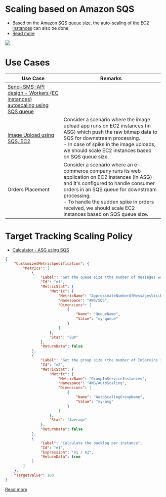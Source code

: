 # Scaling based on Amazon SQS
- Based on the [Amazon SQS queue size](../5_MessageBrokerServices/AmazonSQS/Readme.md), the [auto-scaling of the EC2 instances](Readme.md) can also be done.
- [Read more](https://docs.aws.amazon.com/autoscaling/ec2/userguide/ec2-auto-scaling-target-tracking-metric-math.html)

![](https://docs.aws.amazon.com/images/autoscaling/ec2/userguide/images/sqs-as-custom-metric-diagram.png)

# Use Cases

| Use Case                                                                                                                                                | Remarks                                                                                                                                                                                                                                                                                                  |
|---------------------------------------------------------------------------------------------------------------------------------------------------------|----------------------------------------------------------------------------------------------------------------------------------------------------------------------------------------------------------------------------------------------------------------------------------------------------------|
| [Send-SMS-API design - Workers (EC instances) autoscaling using SQS queue](../../0_HLDUseCasesProblems/TransactionSMSDesign/Readme.md)                |                                                                                                                                                                                                                                                                                                          |
| [Image Upload using SQS, EC2](https://aws.amazon.com/blogs/compute/running-cost-effective-queue-workers-with-amazon-sqs-and-amazon-ec2-spot-instances/) | Consider a scenario where the image upload app runs on EC2 instances (in ASG) which push the raw bitmap data to SQS for downstream processing.<br/>- In case of spike in the image uploads, we should scale EC2 instances based on SQS queue size.                                                       |
| Orders Placement                                                                                                                                        | Consider a scenario where an e-commerce company runs its web application on EC2 instances (in ASG) and it's configured to handle consumer orders in an SQS queue for downstream processing. <br/>- To handle the sudden spike in orders received, we should scale EC2 instances based on SQS queue size. |

# Target Tracking Scaling Policy
- [Calculator - ASG using SQS](https://docs.google.com/spreadsheets/d/15vApko2QrmZmv5qTEIyU_IAWvgY3MD23TR3TuLUiPc8/edit#gid=1238283914)

````json
{
    "CustomizedMetricSpecification": {
        "Metrics": [
            {
                "Label": "Get the queue size (the number of messages waiting to be processed)",
                "Id": "m1",
                "MetricStat": {
                    "Metric": {
                        "MetricName": "ApproximateNumberOfMessagesVisible",
                        "Namespace": "AWS/SQS",
                        "Dimensions": [
                            {
                                "Name": "QueueName",
                                "Value": "my-queue"
                            }
                        ]
                    },
                    "Stat": "Sum"
                },
                "ReturnData": false
            },
            {
                "Label": "Get the group size (the number of InService instances)",
                "Id": "m2",
                "MetricStat": {
                    "Metric": {
                        "MetricName": "GroupInServiceInstances",
                        "Namespace": "AWS/AutoScaling",
                        "Dimensions": [
                            {
                                "Name": "AutoScalingGroupName",
                                "Value": "my-asg"
                            }
                        ]
                    },
                    "Stat": "Average"
                },
                "ReturnData": false
            },
            {
                "Label": "Calculate the backlog per instance",
                "Id": "e1",
                "Expression": "m1 / m2",
                "ReturnData": true
            }
        ]
    },
    "TargetValue": 100
}
````

[Read more](https://docs.aws.amazon.com/autoscaling/ec2/userguide/ec2-auto-scaling-target-tracking-metric-math.html)